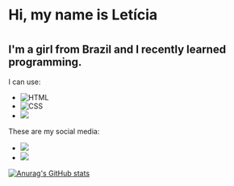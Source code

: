 <h1>Hi, my name is Letícia<h1/>
<h2>I'm a girl from Brazil and I recently learned programming.</h2>
<p>I can use:</p>
<ul>
  <li> <img src="https://img.shields.io/badge/HTML5-E34F26?style=for-the-badge&logo=html5&logoColor=white" alt="HTML"> </li>
  <li> <img src="https://img.shields.io/badge/CSS3-1572B6?style=for-the-badge&logo=css3&logoColor=white" alt="CSS"> </li>
  <li> <img src="https://img.shields.io/badge/JavaScript-F7DF1E?style=for-the-badge&logo=javascript&logoColor=black"></li>
</ul>
<p>These are my social media:</p>
<ul>
  <li> <a href="[https://www.instagram.com/"](https://www.instagram.com/leh_justino_wehbe/)><img src="https://img.shields.io/badge/Instagram-E4405F?style=for-the-badge&logo=instagram&logoColor=white"> <a/></li>
  <li> <a href="https://br.linkedin.com/"><img src="https://img.shields.io/badge/LinkedIn-0077B5?style=for-the-badge&logo=linkedin&logoColor=white"> <a/></li>
</ul>
<div>

[![Anurag's GitHub stats](https://github-readme-stats.vercel.app/api?username=Lelehjustino)](https://github.com/anuraghazra/github-readme-stats)

